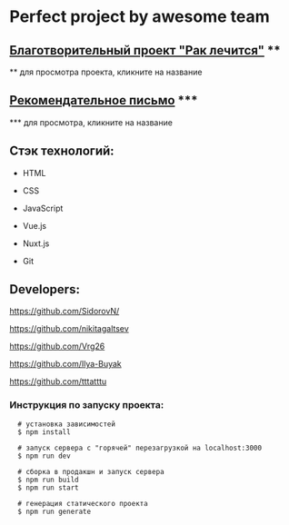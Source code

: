 # Perfect project by awesome team

## [Благотворительный проект "Рак лечится"](https://prakt-rak-lechitsa.herokuapp.com) **
** для просмотра проекта, кликните на название

## [Рекомендательное письмо](http://surl.li/grex) ***
*** для просмотра, кликните на название


## Стэк технологий:

 * HTML

 * CSS

 * JavaScript

 * Vue.js

 * Nuxt.js

 * Git


## Developers:

https://github.com/SidorovN/

https://github.com/nikitagaltsev

https://github.com/Vrg26

https://github.com/Ilya-Buyak

https://github.com/tttatttu


### Инструкция по запуску проекта:

```
  # установка зависимостей
  $ npm install

  # запуск сервера с "горячей" перезагрузкой на localhost:3000
  $ npm run dev

  # сборка в продакшн и запуск сервера
  $ npm run build
  $ npm run start

  # генерация статического проекта
  $ npm run generate
```
